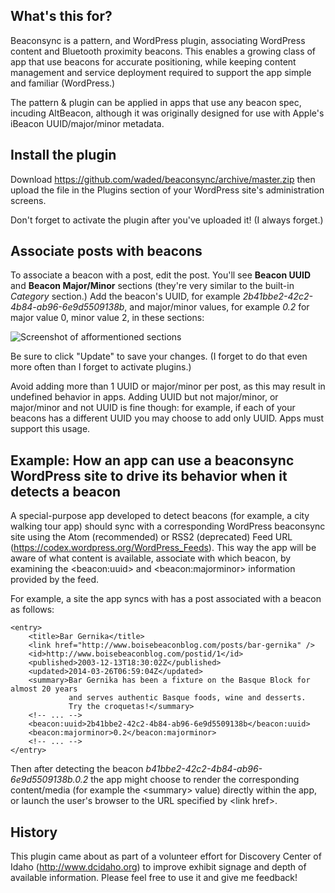 What's this for?
---

Beaconsync is a pattern, and WordPress plugin, associating WordPress content and Bluetooth proximity beacons. This enables a growing class of app that use beacons for accurate positioning, while keeping content management and service deployment required to support the app simple and familiar (WordPress.)

The pattern & plugin can be applied in apps that use any beacon spec, incuding AltBeacon, although it was originally designed for use with Apple's iBeacon UUID/major/minor metadata.

Install the plugin
---
Download https://github.com/waded/beaconsync/archive/master.zip then upload the file in the Plugins section of your WordPress site's administration screens.

Don't forget to activate the plugin after you've uploaded it! (I always forget.)

Associate posts with beacons
---

To associate a beacon with a post, edit the post. You'll see **Beacon UUID** and **Beacon Major/Minor** sections (they're very similar to the built-in *Category* section.) Add the beacon's UUID, for example *2b41bbe2-42c2-4b84-ab96-6e9d5509138b*, and major/minor values, for example *0.2* for major value 0, minor value 2, in these sections:

![Screenshot of afformentioned sections](https://raw.githubusercontent.com/waded/beaconsync/master/docs/beacon-ui.png "The Beacon UUID and Beacon Major/Minor sections")

Be sure to click "Update" to save your changes. (I forget to do that even more often than I forget to activate plugins.)

Avoid adding more than 1 UUID or major/minor per post, as this may result in undefined behavior in apps. Adding UUID but not major/minor, or major/minor and not UUID is fine though: for example, if each of your beacons has a different UUID you may choose to add only UUID. Apps must support this usage.

Example: How an app can use a beaconsync WordPress site to drive its behavior when it detects a beacon
---
A special-purpose app developed to detect beacons (for example, a city walking tour app) should sync with a corresponding WordPress beaconsync site using the Atom (recommended) or RSS2 (deprecated) Feed URL (https://codex.wordpress.org/WordPress_Feeds). This way the app will be aware of what content is available, associate with which beacon, by examining the &lt;beacon:uuid&gt; and &lt;beacon:majorminor&gt; information provided by the feed.

For example, a site the app syncs with has a post associated with a beacon as follows:

	<entry>
		<title>Bar Gernika</title>
		<link href="http://www.boisebeaconblog.com/posts/bar-gernika" />
		<id>http://www.boisebeaconblog.com/postid/1</id>
		<published>2003-12-13T18:30:02Z</published>
		<updated>2014-03-26T06:59:04Z</updated>
		<summary>Bar Gernika has been a fixture on the Basque Block for almost 20 years 
		         and serves authentic Basque foods, wine and desserts.
		         Try the croquetas!</summary>
		<!-- ... -->
		<beacon:uuid>2b41bbe2-42c2-4b84-ab96-6e9d5509138b</beacon:uuid>
		<beacon:majorminor>0.2</beacon:majorminor>
		<!-- ... -->
	</entry>
  
Then after detecting the beacon *b41bbe2-42c2-4b84-ab96-6e9d5509138b.0.2* the app might choose to render the corresponding content/media (for example the &lt;summary&gt; value) directly within the app, or launch the user's browser to the URL specified by &lt;link href&gt;.

History
---

This plugin came about as part of a volunteer effort for Discovery Center of Idaho
(http://www.dcidaho.org) to improve exhibit signage and depth of available information. Please feel free to use it and give me feedback!
